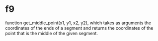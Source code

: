 # f9
function get_middle_point(x1, y1, x2, y2), which takes as arguments the coordinates of the ends of a segment and returns the coordinates of the point that is the middle of the given segment.
